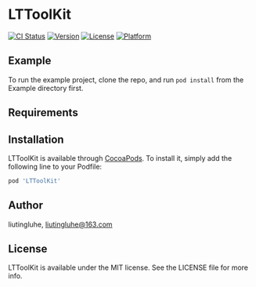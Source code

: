 # LTToolKit

[![CI Status](https://img.shields.io/travis/liutingluhe/LTToolKit.svg?style=flat)](https://travis-ci.org/liutingluhe/LTToolKit)
[![Version](https://img.shields.io/cocoapods/v/LTToolKit.svg?style=flat)](https://cocoapods.org/pods/LTToolKit)
[![License](https://img.shields.io/cocoapods/l/LTToolKit.svg?style=flat)](https://cocoapods.org/pods/LTToolKit)
[![Platform](https://img.shields.io/cocoapods/p/LTToolKit.svg?style=flat)](https://cocoapods.org/pods/LTToolKit)

## Example

To run the example project, clone the repo, and run `pod install` from the Example directory first.

## Requirements

## Installation

LTToolKit is available through [CocoaPods](https://cocoapods.org). To install
it, simply add the following line to your Podfile:

```ruby
pod 'LTToolKit'
```

## Author

liutingluhe, liutingluhe@163.com

## License

LTToolKit is available under the MIT license. See the LICENSE file for more info.

